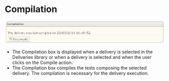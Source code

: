 <!--
created_at: '2012-03-29 15:39:55'
updated_at: '2013-03-13 14:07:00'
authors:
    - 'Jérôme Bogaerts'
contributors:
    - 'Franck Gismondi'
tags:
    - Deliveries
-->

Compilation
===========

![](../resources/deliveries-compilation.png)

-   The Compilation box is displayed when a delivery is selected in the Deliveries library or when a delivery is selected and when the user clicks on the Compile action.
-   The Compilation box compiles the tests composing the selected delivery. The compilation is necessary for the delivery execution.


